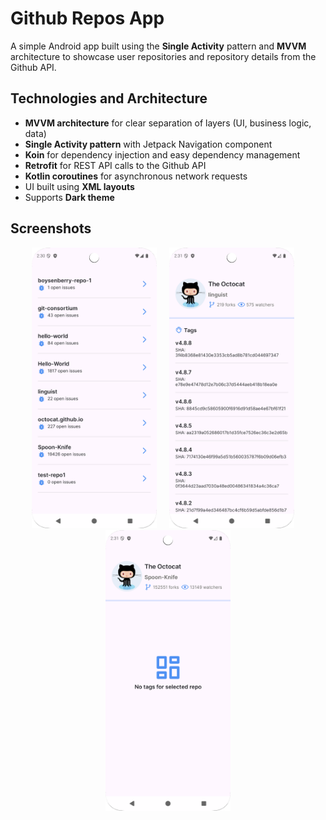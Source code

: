 # Github Repos App

A simple Android app built using the **Single Activity** pattern and **MVVM** architecture to showcase user repositories and repository details from the Github API.

## Technologies and Architecture

- **MVVM architecture** for clear separation of layers (UI, business logic, data)  
- **Single Activity pattern** with Jetpack Navigation component  
- **Koin** for dependency injection and easy dependency management  
- **Retrofit** for REST API calls to the Github API  
- **Kotlin coroutines** for asynchronous network requests  
- UI built using **XML layouts**
- Supports **Dark theme**

## Screenshots
<p align="center">
  <img src="screenshots/user_repo_screen.png" width="200" style="margin-right: 16;" />
    &nbsp;&nbsp;&nbsp;
  <img src="screenshots/repo_details_screen.png" width="200" style="margin-right: 16;" />
    &nbsp;&nbsp;&nbsp;
  <img src="screenshots/repo_details_screen_no_tags.png" width="200" />
</p>
